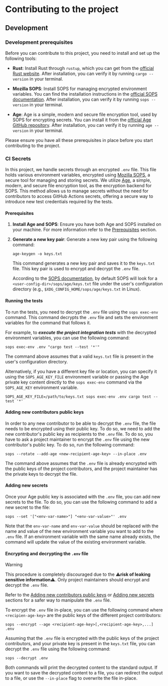 Contributing to the project
===========================

<!--TODO: ## Code of conduct -->
<!--TODO: ## Issues -->
<!--TODO: ## Pull requests -->
<!--TODO: ## Style guides -->

## Development

### Development prerequisites

Before you can contribute to this project, you need to install and set up the following tools:

- **Rust**: Install Rust through `rustup`, which you can get from the [official Rust website](https://rustup.rs/).
  After installation, you can verify it by running `cargo --version` in your terminal.

- **Mozilla SOPS**: Install SOPS for managing encrypted environment variables. You can find the installation
  instructions in the [official SOPS documentation](https://github.com/mozilla/sops#readme).
  After installation, you can verify it by running `sops --version` in your terminal.

- **Age**: Age is a simple, modern and secure file encryption tool, used by SOPS for encrypting secrets.
  You can install it from the [official Age GitHub repository](https://github.com/FiloSottile/age). After installation,
  you can verify it by running `age --version` in your terminal.

Please ensure you have all these prerequisites in place before you start contributing to the project.

<!-- TODO: ### Project structure -->

### CI Secrets

In this project, we handle secrets through an encrypted `.env` file. This file holds various environment variables,
encrypted using [Mozilla SOPS](https://github.com/mozilla/sops), a secure tool for managing and storing secrets. We
utilize [Age](https://github.com/FiloSottile/age), a simple, modern, and secure file encryption tool, as the encryption
backend for SOPS. This method allows us to manage secrets without the need for contributors to access GitHub Actions
secrets, offering a secure way to introduce new test credentials required by the tests.

#### Prerequisites

1. **Install Age and SOPS**: Ensure you have both Age and SOPS installed on your machine. For more information refer to
   the [Prerequisites](#prerequisites) section.
2. **Generate a new key pair**: Generate a new key pair using the following command:

   ```shell
   age-keygen -o keys.txt
   ```

   This command generates a new key pair and saves it to the `keys.txt` file. This key pair is used to encrypt and
   decrypt the `.env` file.

   According to the [SOPS documentation](https://github.com/getsops/sops#encrypting-using-age), by default SOPS will
   look for a `<user-config-dir>/sops/age/keys.txt` file under the user's configuration directory
   (e.g., `$XDG_CONFIG_HOME/sops/age/keys.txt` in Linux).

#### Running the tests

To run the tests, you need to decrypt the `.env` file using the `sops exec-env` command. This command decrypts the
`.env` file and sets the environment variables for the command that follows it.

For example, to **_execute the project integration tests_** with the decrypted environment variables, you can use the
following command:

```shell
sops exec-env .env "cargo test --test '*'"
```

The command above assumes that a valid `keys.txt` file is present in the user's configuration directory.

Alternatively, if you have a different key file or location, you can specify it using the `SOPS_AGE_KEY_FILE`
environment variable or passing the Age private key content directly to the `sops exec-env` command via
the `SOPS_AGE_KEY` environment variable.

```shell
SOPS_AGE_KEY_FILE=/path/to/keys.txt sops exec-env .env cargo test --test '*'
```

#### Adding new contributors public keys

In order to any new contributor to be able to decrypt the `.env` file, the file needs to be encrypted using their public
key. To do so, we need to add the new contributor's public key as recipients to the `.env` file. To do so, you have to
ask a project maintainer to encrypt the `.env` file using the new contributor's public key. To do so, run the following
command:

```shell
sops --rotate --add-age <new-recipient-age-key> --in-place .env
```

The command above assumes that the `.env` file is already encrypted with the public keys of the project contributors,
and the project maintainer has the private keys to decrypt the file.

#### Adding new secrets

Once your Age public key is associated with the `.env` file, you can add new secrets to the file. To do so, you can use
the following command to add a new secret to the file:

```shell
sops --set '["<env-var-name>"] "<env-var-value>"' .env
```

Note that the `env-var-name` and `env-var-value` should be replaced with the name and value of the new environment
variable you want to add to the `.env` file. If an environment variable with the same name already exists, the command
will update the value of the existing environment variable.

#### Encrypting and decrypting the `.env` file

> [!WARNING]
>
> This procedure is completely discouraged due to the ⚠️**risk of leaking sensitive information**⚠️. Only project
> maintainers
> should encrypt and decrypt the `.env` file.
>
> Refer to the [Adding new contributors public keys](#adding-new-contributors-public-keys)
> or [Adding new secrets](#adding-new-secrets) sections for a safer way to manipulate the `.env` file.

To encrypt the `.env` file in-place, you can use the following command where `<recipien-age-key>` are the public keys
of the different project contributors:

```shell
sops --encrypt --age <recipient-age-key>[,<recipient-age-key>,...] .env
```

Assuming that the `.env` file is encrypted with the public keys of the project contributors, and your private key is
present in the `keys.txt` file, you can decrypt the `.env` file using the following command:

```shell
sops --decrypt .env
```

Both commands will print the decrypted content to the standard output. If you want to save the decrypted content to a
file, you can redirect the output to a file, or use the `--in-place` flag to overwrite the file in-place.

<!--TODO: ## Glossary -->
